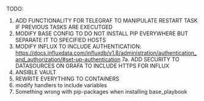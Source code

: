 TODO:

1. ADD FUNCTIONALITY FOR TELEGRAF TO MANIPULATE RESTART TASK IF PREVIOUS TASKS ARE EXECUTGED
6. MODIFY BASE CONFIG TO DO NOT INSTALL PIP EVERYWHERE BUT SEPARATE IT TO SPECIFIED HOSTS
7. MODIFY INFLUX TO INCLUDE AUTHENTICATION: https://docs.influxdata.com/influxdb/v1.8/administration/authentication_and_authorization/#set-up-authentication
  7a. ADD SECURITY TO DATASOURCES ON GRAFA TO INCLUDE HTTPS FOR INFLUX
8. ANSIBLE VAULT
9. REWRITE EVERYTHING TO CONTAINERS
10. modify handlers to include variables
11. Something wrong with pip-packages when installing base_playbook